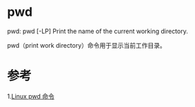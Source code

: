 # pwd
pwd: pwd [-LP]
    Print the name of the current working directory.

pwd（print work directory）命令用于显示当前工作目录。

# 参考
1.[Linux pwd 命令](https://www.runoob.com/linux/linux-comm-pwd.html)
